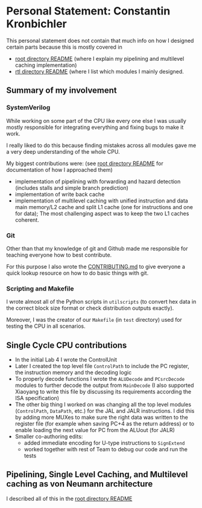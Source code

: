 # Personal Statement: Constantin Kronbichler

This personal statement does not contain that much info on how I designed certain
parts because this is mostly covered in

* [root directory README](../README.md) (where I explain my pipelining and multilevel caching implementation)
* [rtl directory README](../rtl/README.md) (where I list which modules I mainly designed.

## Summary of my involvement

### SystemVerilog

While working on some part of the CPU like every one else I was usually mostly
responsible for integrating everything and fixing bugs to make it work.

I really liked to do this because finding mistakes across all modules gave me a
very deep understanding of the whole CPU.

My biggest contributions were: (see [root directory README](../README.md) for documentation of how I approached them)

* implementation of pipelining with forwarding and hazard detection (includes stalls and simple branch prediction)
* implementation of write back cache
* implementation of multilevel caching with unified instruction and data main memory/L2 cache and split L1 cache (one for instructions and one for data); The most challenging aspect was to keep the two L1 caches coherent.

### Git

Other than that my knowledge of git and Github made me responsible for teaching everyone how to best contribute.

For this purpose I also wrote the [CONTRIBUTING.md](../CONTRIBUTING.md) to give everyone a quick lookup resource on how to do basic things with git.

### Scripting and Makefile

I wrote almost all of the Python scripts in `utilscripts` (to convert hex data in the correct block size format or check distribution outputs exactly).

Moreover, I was the creator of our `Makefile` (in `test` directory) used for testing the CPU in all scenarios.

## Single Cycle CPU contributions


* In the initial Lab 4 I wrote the ControlUnit
* Later I created the top level file `ControlPath` to include the PC register, the instruction memory and the decoding logic
* To properly decode functions I wrote the `ALUDecode` and `PCsrcDecode` modules to further decode the output from `MainDecode` (I also supported Xiaoyang to write this file by discussing its requirements according the ISA specification)
* The other big thing I worked on was changing all the top level modules (`ControlPath`, `DataPath`, etc.) for the JAL and JALR instructions.
I did this by adding more MUXes to make sure the right data was written to the register file
(for example when saving PC+4 as the return address) or to enable loading
the next value for PC from the ALUout (for JALR)
* Smaller co-authoring edits:
  * added immediate encoding for U-type instructions to `SignExtend`
  * worked together with rest of Team to debug our code and run the tests


## Pipelining, Single Level Caching, and Multilevel caching as von Neumann architecture

I described all of this in the [root directory README](../README.md)

